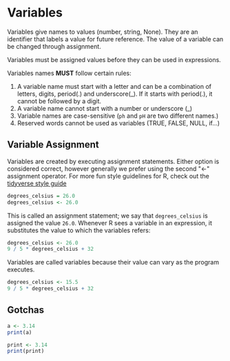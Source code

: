 # Variables

Variables give names to values (number, string, None). They are an identifier that labels a value for future reference. The value of a variable can be changed through assignment.

Variables must be assigned values before they can be used in expressions.

Variables names **MUST** follow certain rules:

1. A variable name must start with a letter and can be a combination of letters, digits, period(.)
and underscore(_). If it starts with period(.), it cannot be followed by a digit.
2. A variable name cannot start with a number or underscore (_)
3. Variable names are case-sensitive (`ph` and `pH` are two different names.)
4. Reserved words cannot be used as variables (TRUE, FALSE, NULL, if...)

## Variable Assignment

Variables are created by executing assignment statements. Either option is considered correct, however generally we prefer using the second "<-" assignment operator. For more fun
style guidelines for R, check out the [tidyverse style guide](https://style.tidyverse.org/)

```R
degrees_celsius = 26.0
degrees_celsius <- 26.0
```

This is called an assignment statement; we say that `degrees_celsius` is assigned the value `26.0`. Whenever R sees a variable in an expression, it substitutes the value to which the variables refers:

```R
degrees_celsius <- 26.0
9 / 5 * degrees_celsius + 32
```

Variables are called variables because their value can vary as the program executes.

```R
degrees_celsius <- 15.5
9 / 5 * degrees_celsius + 32
```

## Gotchas

```r
a <- 3.14
print(a)
```

```r
print <- 3.14
print(print)
```
